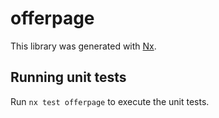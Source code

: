 # offerpage

This library was generated with [Nx](https://nx.dev).

## Running unit tests

Run `nx test offerpage` to execute the unit tests.
